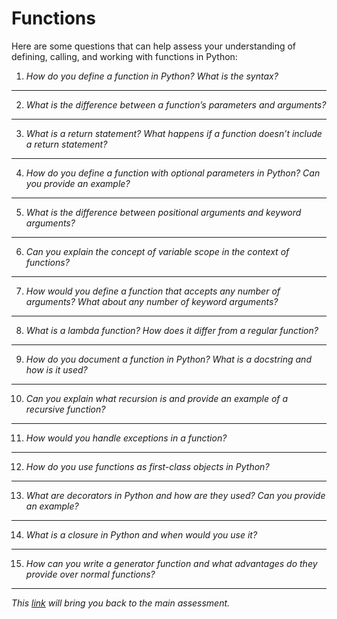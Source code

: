 # Functions

Here are some questions that can help assess your understanding of defining, calling, and working with functions in Python:

1. *How do you define a function in Python? What is the syntax?*

---

2. *What is the difference between a function’s parameters and arguments?*

---

3. *What is a return statement? What happens if a function doesn’t include a return statement?*

---

4. *How do you define a function with optional parameters in Python? Can you provide an example?*

---

5. *What is the difference between positional arguments and keyword arguments?*

---

6. *Can you explain the concept of variable scope in the context of functions?*

---

7. *How would you define a function that accepts any number of arguments? What about any number of keyword arguments?*

---

8. *What is a lambda function? How does it differ from a regular function?*

---

9. *How do you document a function in Python? What is a docstring and how is it used?*

---

10. *Can you explain what recursion is and provide an example of a recursive function?*

---

11. *How would you handle exceptions in a function?*

---

12. *How do you use functions as first-class objects in Python?*

---

13. *What are decorators in Python and how are they used? Can you provide an example?*

---

14. *What is a closure in Python and when would you use it?*

---

15. *How can you write a generator function and what advantages do they provide over normal functions?*

---

_This [link](overview.md) will bring you back to the main assessment._